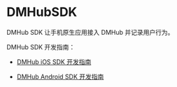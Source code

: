 # DMHubSDK

DMHub SDK 让手机原生应用接入 DMHub 并记录用户行为。

DMHub SDK 开发指南：

- [DMHub iOS SDK 开发指南](dmhubsdk-ios/GUIDE.md)

- [DMHub Android SDK 开发指南](dmhubsdk-android-2.0.0/GUIDE.md)
